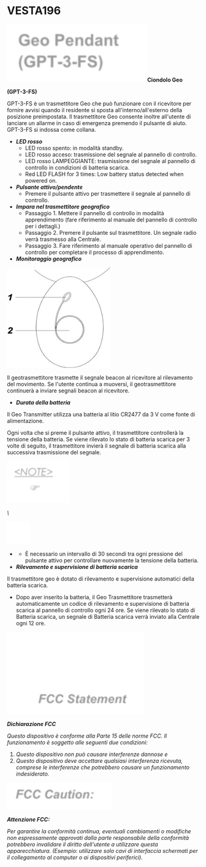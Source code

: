 # VESTA196

![](<.gitbook/assets/0 (52).png>)**Ciondolo Geo**

**(GPT-3-FS)**

GPT-3-FS è un trasmettitore Geo che può funzionare con il ricevitore per fornire avvisi quando il residente si sposta all'interno/all'esterno della posizione preimpostata. Il trasmettitore Geo consente inoltre all'utente di lanciare un allarme in caso di emergenza premendo il pulsante di aiuto. GPT-3-FS si indossa come collana.

-   _**LED rosso**_
    -   LED rosso spento: in modalità standby.
    -   LED rosso acceso: trasmissione del segnale al pannello di controllo.
    -   LED rosso LAMPEGGIANTE: trasmissione del segnale al pannello di controllo in condizioni di batteria scarica.
    -   Red LED FLASH for 3 times: Low battery status detected when powered on.
-   _**Pulsante attivo/pendente**_
    -   Premere il pulsante attivo per trasmettere il segnale al pannello di controllo.
-   _**Impara nel trasmettitore geografico**_
    -   Passaggio 1. Mettere il pannello di controllo in modalità apprendimento (fare riferimento al manuale del pannello di controllo per i dettagli.)
    -   Passaggio 2. Premere il pulsante sul trasmettitore. Un segnale radio verrà trasmesso alla Centrale.
    -   Passaggio 3. Fare riferimento al manuale operativo del pannello di controllo per completare il processo di apprendimento.
-   _**Monitoraggio geografico**_

![](<.gitbook/assets/1 (70).jpeg>)

Il geotrasmettitore trasmette il segnale beacon al ricevitore al rilevamento del movimento. Se l'utente continua a muoversi, il geotrasmettitore continuerà a inviare segnali beacon al ricevitore.

-   _**Durata della batteria**_

Il Geo Transmitter utilizza una batteria al litio CR2477 da 3 V come fonte di alimentazione.

Ogni volta che si preme il pulsante attivo, il trasmettitore controllerà la tensione della batteria. Se viene rilevato lo stato di batteria scarica per 3 volte di seguito, il trasmettitore invierà il segnale di batteria scarica alla successiva trasmissione del segnale.

![](<.gitbook/assets/2 (64).png>)

_\\<NOTE>_

![](<.gitbook/assets/3 (58).jpeg>)

-   -   È necessario un intervallo di 30 secondi tra ogni pressione del pulsante attivo per controllare nuovamente la tensione della batteria.
-   _**Rilevamento e supervisione di batteria scarica**_

Il trasmettitore geo è dotato di rilevamento e supervisione automatici della batteria scarica.

-   Dopo aver inserito la batteria, il Geo Trasmettitore trasmetterà automaticamente un codice di rilevamento e supervisione di batteria scarica al pannello di controllo ogni 24 ore. Se viene rilevato lo stato di Batteria scarica, un segnale di Batteria scarica verrà inviato alla Centrale ogni 12 ore.

![](<.gitbook/assets/4 (65).png>)

_**Dichiarazione FCC**_

_Questo dispositivo è conforme alla Parte 15 delle norme FCC. Il funzionamento è soggetto alle seguenti due condizioni:_

1.  _Questo dispositivo non può causare interferenze dannose e_
2.  _Questo dispositivo deve accettare qualsiasi interferenza ricevuta, comprese le interferenze che potrebbero causare un funzionamento indesiderato._

![](<.gitbook/assets/5 (35).jpeg>)

_**Attenzione FCC:**_

_Per garantire la conformità continua, eventuali cambiamenti o modifiche non espressamente approvati dalla parte responsabile della conformità potrebbero invalidare il diritto dell'utente a utilizzare questa apparecchiatura. (Esempio: utilizzare solo cavi di interfaccia schermati per il collegamento al computer o ai dispositivi periferici)._
